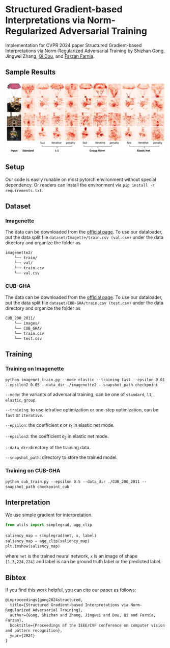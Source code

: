 # Structured Gradient-based Interpretations via Norm-Regularized Adversarial Training
Implementation for CVPR 2024 paper Structured Gradient-based Interpretations via Norm-Regularized Adversarial Training by Shizhan Gong, Jingwei Zhang, [Qi Dou](https://www.cse.cuhk.edu.hk/~qdou/index.html), and [Farzan Farnia](https://www.cse.cuhk.edu.hk/~farnia/).

## Sample Results
![Alt text](asset/samples.png?raw=true "Title")

## Setup
Our code is easily runable on most pytorch environment without special dependency. Or readers can install the environment via
`
pip install -r requirements.txt
`.

## Dataset
### Imagenette
The data can be downloaded from the [official page](https://github.com/fastai/imagenette). To use our dataloader, put the data split file `dataset/Imagette/train.csv (val.csv)`  under the data directory and organize the folder as
```
imagenette2/
	└── train/ 
	└── val/
	└── train.csv
	└── val.csv
```
### CUB-GHA
The data can be downloaded from the [official page](https://github.com/yaorong0921/CUB-GHA/tree/main). To use our dataloader, put the data split file `dataset/CUB-GHA/train.csv (test.csv)`  under the data directory and organize the folder as

```
CUB_200_2011/
	└── images/ 
	└── CUB_GHA/
	└── train.csv
	└── test.csv
```

## Training

### Training on Imagenette
```
python imagenet_train.py --mode elastic --training fast --epsilon 0.01 --epsilon2 0.05 --data_dir ./imagenette2 --snapshot_path checkpoint
```
`--mode`: the variants of adversarial training, can be one of `standard`, `l1`, `elastic`, `group`.

`--training`: to use ietrative optimization or one-step optimization, can be `fast` or `iterative`.

`--epsilon`: the coefficient $\epsilon$ or $\epsilon_1$ in elastic net mode.

`--epsilon2`: the coefficient $\epsilon_2$ in elastic net mode.

`--data_dir`:directory of the training data.

`--snapshot_path`: directory to store the trained model.



### Training on CUB-GHA
```
python cub_train.py --epsilon 0.5 --data_dir ./CUB_200_2011 --snapshot_path checkpoint_cub
```

## Interpretation
We use simple gradient for interpretation. 

```python
from utils import simplegrad, agg_clip

saliency_map = simplegrad(net, x, label)
saliency_map = agg_clip(saliency_map)
plt.imshow(saliency_map)
```
where `net` is the trained neural network, `x` is an image of shape `[1,3,224,224]` and label is can be ground truth label or the predicted label.

## Bibtex
If you find this work helpful, you can cite our paper as follows:
```
@inproceedings{gong2024structured,
  title={Structured Gradient-based Interpretations via Norm-Regularized Adversarial Training},
  author={Gong, Shizhan and Zhang, Jingwei and Dou, Qi and Farnia, Farzan},
  booktitle={Proceedings of the IEEE/CVF conference on computer vision and pattern recognition},
  year={2024}
}
```